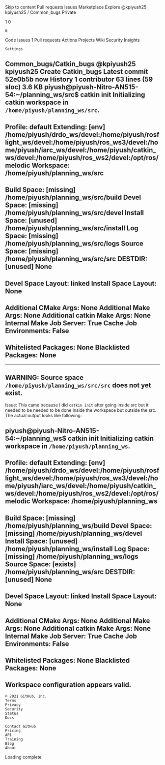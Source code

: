 
Skip to content
Pull requests
Issues
Marketplace
Explore
@kpiyush25
kpiyush25 /
Common_bugs
Private

1
0

    0

Code
Issues 1
Pull requests
Actions
Projects
Wiki
Security
Insights

    Settings

Common_bugs/Catkin_bugs
@kpiyush25
kpiyush25 Create Catkin_bugs
Latest commit 52e0b5b now
History
1 contributor
63 lines (59 sloc) 3.6 KB
piyush@piyush-Nitro-AN515-54:~/planning_ws/src$ catkin init
Initializing catkin workspace in `/home/piyush/planning_ws/src`.
--------------------------------------------------------------------------------
Profile:                     default
Extending:             [env] /home/piyush/drdo_ws/devel:/home/piyush/rosflight_ws/devel:/home/piyush/ros_ws3/devel:/home/piyush/iarc_ws/devel:/home/piyush/catkin_ws/devel:/home/piyush/ros_ws2/devel:/opt/ros/melodic
Workspace:                   /home/piyush/planning_ws/src
--------------------------------------------------------------------------------
Build Space:       [missing] /home/piyush/planning_ws/src/build
Devel Space:       [missing] /home/piyush/planning_ws/src/devel
Install Space:      [unused] /home/piyush/planning_ws/src/install
Log Space:         [missing] /home/piyush/planning_ws/src/logs
Source Space:      [missing] /home/piyush/planning_ws/src/src
DESTDIR:            [unused] None
--------------------------------------------------------------------------------
Devel Space Layout:          linked
Install Space Layout:        None
--------------------------------------------------------------------------------
Additional CMake Args:       None
Additional Make Args:        None
Additional catkin Make Args: None
Internal Make Job Server:    True
Cache Job Environments:      False
--------------------------------------------------------------------------------
Whitelisted Packages:        None
Blacklisted Packages:        None
--------------------------------------------------------------------------------


--------------------------------------------------------------------------------
WARNING: Source space `/home/piyush/planning_ws/src/src` does not yet exist.
--------------------------------------------------------------------------------

Issue: This came because I did ```catkin init``` after going inside src but it needed to be 
needed to be done inside the workspace but outside the src. The actual output looks like following:

piyush@piyush-Nitro-AN515-54:~/planning_ws$ catkin init
Initializing catkin workspace in `/home/piyush/planning_ws`.
--------------------------------------------------------------------------------
Profile:                     default
Extending:             [env] /home/piyush/drdo_ws/devel:/home/piyush/rosflight_ws/devel:/home/piyush/ros_ws3/devel:/home/piyush/iarc_ws/devel:/home/piyush/catkin_ws/devel:/home/piyush/ros_ws2/devel:/opt/ros/melodic
Workspace:                   /home/piyush/planning_ws
--------------------------------------------------------------------------------
Build Space:       [missing] /home/piyush/planning_ws/build
Devel Space:       [missing] /home/piyush/planning_ws/devel
Install Space:      [unused] /home/piyush/planning_ws/install
Log Space:         [missing] /home/piyush/planning_ws/logs
Source Space:       [exists] /home/piyush/planning_ws/src
DESTDIR:            [unused] None
--------------------------------------------------------------------------------
Devel Space Layout:          linked
Install Space Layout:        None
--------------------------------------------------------------------------------
Additional CMake Args:       None
Additional Make Args:        None
Additional catkin Make Args: None
Internal Make Job Server:    True
Cache Job Environments:      False
--------------------------------------------------------------------------------
Whitelisted Packages:        None
Blacklisted Packages:        None
--------------------------------------------------------------------------------
Workspace configuration appears valid.
--------------------------------------------------------------------------------

    © 2021 GitHub, Inc.
    Terms
    Privacy
    Security
    Status
    Docs

    Contact GitHub
    Pricing
    API
    Training
    Blog
    About

Loading complete
